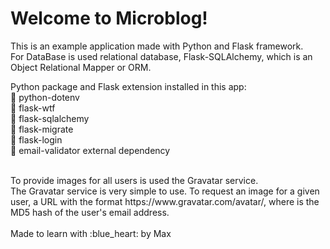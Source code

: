 # Welcome to Microblog!

This is an example application made with Python and Flask framework. <br>
For DataBase is used relational database, Flask-SQLAlchemy, which is an Object Relational Mapper or ORM. <br>

Python package and Flask extension installed in this app: <br>
:small_orange_diamond: python-dotenv <br>
:small_orange_diamond: flask-wtf <br>
:small_orange_diamond: flask-sqlalchemy <br>
:small_orange_diamond: flask-migrate <br>
:small_orange_diamond: flask-login <br>
:small_orange_diamond: email-validator external dependency<br>

<br>
To provide images for all users is used the Gravatar service. <br>
The Gravatar service is very simple to use. To request an image for a given user, a URL with the format https://www.gravatar.com/avatar/<hash>, where <hash> is the MD5 hash of the user's email address. <br>
<br>
Made to learn with :blue_heart: by Max 